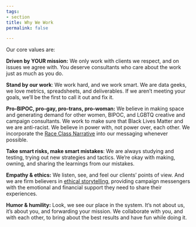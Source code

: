 ```yaml
---
tags:
- section
title: Why We Work
permalink: false

---
```

Our core values are:

**Driven by YOUR mission:** We only work with clients we respect, and on issues we agree with. You deserve consultants who care about the work just as much as you do.

**Stand by our work**: We work hard, and we work smart. We are data geeks, we love metrics, spreadsheets, and deliverables. If we aren’t meeting your goals, we’ll be the first to call it out and fix it.

**Pro-BIPOC, pro-gay, pro-trans, pro-woman:** We believe in making space and generating demand for other women, BIPOC, and LGBTQ creative and campaign consultants. We work to make sure that Black Lives Matter and we are anti-racist. We believe in power with, not power over, each other. We incorporate the [Race Class Narrative](https://www.demos.org/campaign/race-class-narrative-project) into our messaging whenever possible.

**Take smart risks, make smart mistakes**: We are always studying and testing, trying out new strategies and tactics. We’re okay with making, owning, and sharing the learnings from our mistakes.

**Empathy & ethics:** We listen, see, and feel our clients’ points of view. And we are firm believers in [ethical storytelling](https://www.ethicalstorytelling.com/), providing campaign messengers with the emotional and financial support they need to share their experiences.

**Humor & humility:** Look, we see our place in the system. It’s not about us, it’s about you, and forwarding your mission. We collaborate with you, and with each other, to bring about the best results and have fun while doing it.